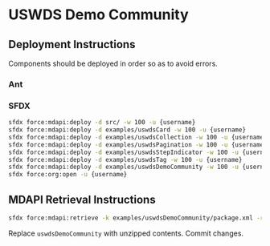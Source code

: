 # USWDS Demo Community

## Deployment Instructions

Components should be deployed in order so as to avoid errors.

### Ant

### SFDX

```sh
sfdx force:mdapi:deploy -d src/ -w 100 -u {username}
sfdx force:mdapi:deploy -d examples/uswdsCard -w 100 -u {username}
sfdx force:mdapi:deploy -d examples/uswdsCollection -w 100 -u {username}
sfdx force:mdapi:deploy -d examples/uswdsPagination -w 100 -u {username}
sfdx force:mdapi:deploy -d examples/uswdsStepIndicator -w 100 -u {username}
sfdx force:mdapi:deploy -d examples/uswdsTag -w 100 -u {username}
sfdx force:mdapi:deploy -d examples/uswdsDemoCommunity -w 100 -u {username}
sfdx force:org:open -u {username}
```

## MDAPI Retrieval Instructions

```sh
sfdx force:mdapi:retrieve -k examples/uswdsDemoCommunity/package.xml -r examples/uswdsDemoCommunity -w 100 -z  -u {username}
```

Replace `uswdsDemoCommunity` with unzipped contents. Commit changes.
